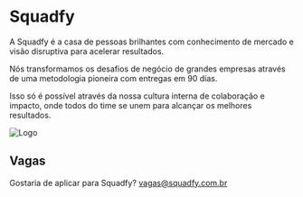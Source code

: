 
# Squadfy 


A Squadfy é a casa de pessoas brilhantes com conhecimento de mercado e visão disruptiva para acelerar resultados.

Nós transformamos os desafios de negócio de grandes empresas através de uma metodologia pioneira com entregas em 90 dias. 

Isso só é possível através da nossa cultura interna de colaboração e impacto, onde todos do time se unem para alcançar os melhores resultados.


![Logo](https://cdn.squadfy.io/mail/assinatura.jpg)

## Vagas


Gostaria de aplicar para Squadfy?
vagas@squadfy.com.br

